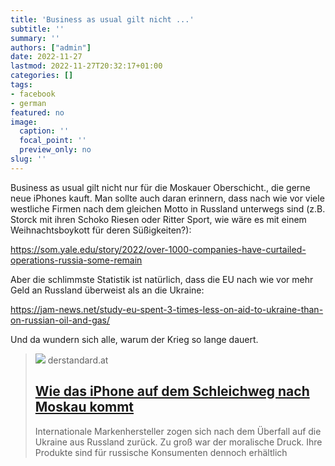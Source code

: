 ```yaml
---
title: 'Business as usual gilt nicht ...'
subtitle: ''
summary: ''
authors: ["admin"]
date: 2022-11-27
lastmod: 2022-11-27T20:32:17+01:00
categories: []
tags:
- facebook
- german
featured: no
image:
  caption: ''
  focal_point: ''
  preview_only: no
slug: ''
---
```

Business as usual gilt nicht nur für die Moskauer Oberschicht., die gerne neue iPhones kauft. Man sollte auch daran erinnern, dass nach wie vor viele westliche Firmen nach dem gleichen Motto in Russland unterwegs sind (z.B. Storck mit ihren Schoko Riesen oder Ritter Sport, wie wäre es mit einem Weihnachtsboykott für deren Süßigkeiten?):

https://som.yale.edu/story/2022/over-1000-companies-have-curtailed-operations-russia-some-remain

Aber die schlimmste Statistik ist natürlich, dass die EU nach wie vor mehr Geld an Russland überweist als an die Ukraine:

https://jam-news.net/study-eu-spent-3-times-less-on-aid-to-ukraine-than-on-russian-oil-and-gas/

Und da wundern sich alle, warum der Krieg so lange dauert.
> [![](https://i.ds.at/K6lI4g/rs:fill:1200:600/plain/2022/11/11/moskau.jpg)](https://www.derstandard.at/story/2000140771601/wie-das-iphone-auf-dem-schleichweg-nach-moskau-kommt)
> derstandard.at
> ## [Wie das iPhone auf dem Schleichweg nach Moskau kommt](https://www.derstandard.at/story/2000140771601/wie-das-iphone-auf-dem-schleichweg-nach-moskau-kommt)
>
>Internationale Markenhersteller zogen sich nach dem Überfall auf die Ukraine aus Russland zurück. Zu groß war der moralische Druck. Ihre Produkte sind für russische Konsumenten dennoch erhältlich


